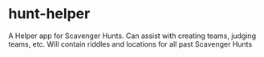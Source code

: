 # hunt-helper
A Helper app for Scavenger Hunts. Can assist with creating teams, judging teams, etc. Will contain riddles and locations for all past Scavenger Hunts
